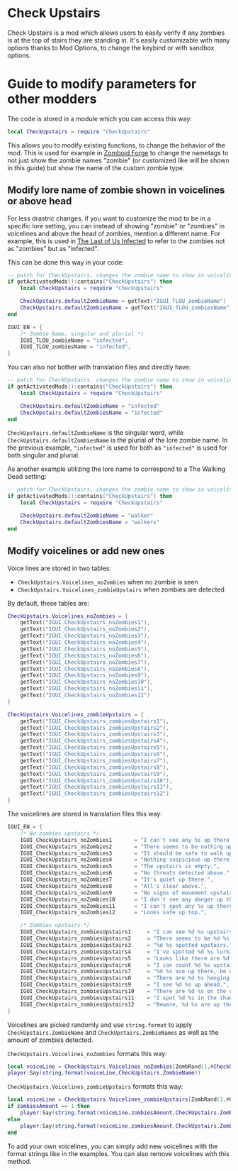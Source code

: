 # Check Upstairs
Check Upstairs is a mod which allows users to easily verify if any zombies is at the top of stairs they are standing in. It's easily customizable with many options thanks to Mod Options, to change the keybind or with sandbox options.

# Guide to modify parameters for other modders
The code is stored in a module which you can access this way:
```lua
local CheckUpstairs = require "CheckUpstairs"
```
This allows you to modify existing functions, to change the behavior of the mod. This is used for example in [Zomboid Forge](https://steamcommunity.com/workshop/filedetails/?id=3243131044) to change the nametags to not just show the zombie names "zombie" (or customized like will be shown in this guide) but show the name of the custom zombie type.

## Modify lore name of zombie shown in voicelines or above head
For less drastric changes, if you want to customize the mod to be in a specific lore setting, you can instead of showing "zombie" or "zombies" in voicelines and above the head of zombies, mention a different name. For example, this is used in [The Last of Us Infected](https://steamcommunity.com/sharedfiles/filedetails/?id=3248766883) to refer to the zombies not as "zombies" but as "infected".

This can be done this way in your code:
```lua
-- patch for CheckUpstairs, changes the zombie name to show in voicelines
if getActivatedMods():contains("CheckUpstairs") then
    local CheckUpstairs = require "CheckUpstairs"

	CheckUpstairs.defaultZombieName = getText("IGUI_TLOU_zombieName")
	CheckUpstairs.defaultZombiesName = getText("IGUI_TLOU_zombiesName")
end
```
```java
IGUI_EN = {
    /* Zombie Name, singular and plurial */
    IGUI_TLOU_zombieName = "infected",
    IGUI_TLOU_zombiesName = "infected",
}
```

You can also not bother with translation files and directly have:
```lua
-- patch for CheckUpstairs, changes the zombie name to show in voicelines
if getActivatedMods():contains("CheckUpstairs") then
    local CheckUpstairs = require "CheckUpstairs"

	CheckUpstairs.defaultZombieName = "infected"
	CheckUpstairs.defaultZombiesName = "infected"
end
```

`CheckUpstairs.defaultZombieName` is the singular word, while `CheckUpstairs.defaultZombiesName` is the plurial of the lore zombie name. In the previous example, `"infected"` is used for both as `"infected"` is used for both singular and plurial.

As another example utilizing the lore name to correspond to a The Walking Dead setting:
```lua
-- patch for CheckUpstairs, changes the zombie name to show in voicelines
if getActivatedMods():contains("CheckUpstairs") then
    local CheckUpstairs = require "CheckUpstairs"

	CheckUpstairs.defaultZombieName = "walker"
	CheckUpstairs.defaultZombiesName = "walkers"
end
```

## Modify voicelines or add new ones
Voice lines are stored in two tables:
- `CheckUpstairs.Voicelines_noZombies` when no zombie is seen
- `CheckUpstairs.Voicelines_zombieUpstairs` when zombies are detected

By default, these tables are:
```lua
CheckUpstairs.Voicelines_noZombies = {
    getText("IGUI_CheckUpstairs_noZombies1"),
    getText("IGUI_CheckUpstairs_noZombies2"),
    getText("IGUI_CheckUpstairs_noZombies3"),
    getText("IGUI_CheckUpstairs_noZombies4"),
    getText("IGUI_CheckUpstairs_noZombies5"),
    getText("IGUI_CheckUpstairs_noZombies6"),
    getText("IGUI_CheckUpstairs_noZombies7"),
    getText("IGUI_CheckUpstairs_noZombies8"),
    getText("IGUI_CheckUpstairs_noZombies9"),
    getText("IGUI_CheckUpstairs_noZombies10"),
    getText("IGUI_CheckUpstairs_noZombies11"),
    getText("IGUI_CheckUpstairs_noZombies12")
}

CheckUpstairs.Voicelines_zombieUpstairs = {
    getText("IGUI_CheckUpstairs_zombiesUpstairs1"),
    getText("IGUI_CheckUpstairs_zombiesUpstairs2"),
    getText("IGUI_CheckUpstairs_zombiesUpstairs3"),
    getText("IGUI_CheckUpstairs_zombiesUpstairs4"),
    getText("IGUI_CheckUpstairs_zombiesUpstairs5"),
    getText("IGUI_CheckUpstairs_zombiesUpstairs6"),
    getText("IGUI_CheckUpstairs_zombiesUpstairs7"),
    getText("IGUI_CheckUpstairs_zombiesUpstairs8"),
    getText("IGUI_CheckUpstairs_zombiesUpstairs9"),
    getText("IGUI_CheckUpstairs_zombiesUpstairs10"),
    getText("IGUI_CheckUpstairs_zombiesUpstairs11"),
    getText("IGUI_CheckUpstairs_zombiesUpstairs12")
}
```
The voicelines are stored in translation files this way:
```java
IGUI_EN = {
	/* No zombies upstairs */
	IGUI_CheckUpstairs_noZombies1		= "I can't see any %s up there.",
	IGUI_CheckUpstairs_noZombies2		= "There seems to be nothing up there.",
	IGUI_CheckUpstairs_noZombies3		= "It should be safe to walk up there.",
	IGUI_CheckUpstairs_noZombies4		= "Nothing suspicious up there.",
	IGUI_CheckUpstairs_noZombies5		= "The upstairs is empty.",
	IGUI_CheckUpstairs_noZombies6		= "No threats detected above.",
	IGUI_CheckUpstairs_noZombies7		= "It's quiet up there.",
	IGUI_CheckUpstairs_noZombies8		= "All's clear above.",
	IGUI_CheckUpstairs_noZombies9		= "No signs of movement upstairs.",
	IGUI_CheckUpstairs_noZombies10		= "I don't see any danger up there.",
	IGUI_CheckUpstairs_noZombies11		= "I can't spot any %s up there.",
	IGUI_CheckUpstairs_noZombies12		= "Looks safe up top.",

	/* Zombies upstairs */
	IGUI_CheckUpstairs_zombiesUpstairs1		= "I can see %d %s upstairs.",
	IGUI_CheckUpstairs_zombiesUpstairs2		= "There seems to be %d %s upstairs.",
	IGUI_CheckUpstairs_zombiesUpstairs3		= "%d %s spotted upstairs.",
	IGUI_CheckUpstairs_zombiesUpstairs4		= "I've spotted %d %s lurking upstairs.",
	IGUI_CheckUpstairs_zombiesUpstairs5		= "Looks like there are %d %s waiting up there.",
	IGUI_CheckUpstairs_zombiesUpstairs6		= "I can count %d %s upstairs.",
	IGUI_CheckUpstairs_zombiesUpstairs7		= "%d %s are up there, be careful!",
	IGUI_CheckUpstairs_zombiesUpstairs8		= "There are %d %s hanging around upstairs.",
	IGUI_CheckUpstairs_zombiesUpstairs9		= "I see %d %s up ahead.",
	IGUI_CheckUpstairs_zombiesUpstairs10	= "There are %d %s on the upper floor.",
	IGUI_CheckUpstairs_zombiesUpstairs11	= "I spot %d %s in the shadows above.",
	IGUI_CheckUpstairs_zombiesUpstairs12	= "Beware, %d %s are up there!",
}
```
Voicelines are picked randomly and use `string.format` to apply `CheckUpstairs.ZombieName` and `CheckUpstairs.ZombieNames` as well as the amount of zombies detected. 

`CheckUpstairs.Voicelines_noZombies` formats this way:
```lua
local voiceLine = CheckUpstairs.Voicelines_noZombies[ZombRand(1,#CheckUpstairs.Voicelines_noZombies+1)]
player:Say(string.format(voiceLine,CheckUpstairs.ZombieName))
```

`CheckUpstairs.Voicelines_zombieUpstairs` formats this way:
```lua
local voiceLine = CheckUpstairs.Voicelines_zombieUpstairs[ZombRand(1,#CheckUpstairs.Voicelines_zombieUpstairs+1)]
if zombiesAmount == 1 then
    player:Say(string.format(voiceLine,zombiesAmount,CheckUpstairs.ZombieName))
else
    player:Say(string.format(voiceLine,zombiesAmount,CheckUpstairs.ZombiesName))
end
```

To add your own voicelines, you can simply add new voicelines with the format strings like in the examples. You can also remove voicelines with this method.